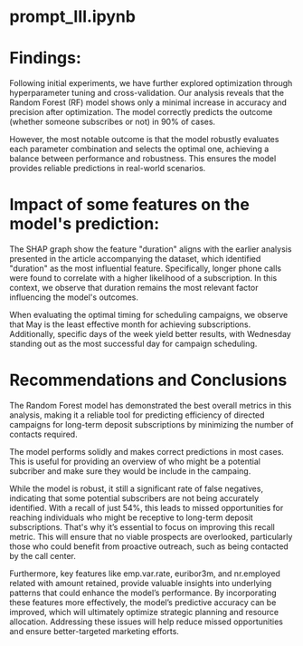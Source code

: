 # prompt_III.ipynb
# Findings:

Following initial experiments, we have further explored optimization through hyperparameter tuning and cross-validation. Our analysis reveals that the Random Forest (RF) model shows only a minimal increase in accuracy and precision after optimization. The model correctly predicts the outcome (whether someone subscribes or not) in 90% of cases.

However, the most notable outcome is that the model robustly evaluates each parameter combination and selects the optimal one, achieving a balance between performance and robustness. This ensures the model provides reliable predictions in real-world scenarios.

# Impact of some features on the model's prediction:

The SHAP graph show the feature "duration" aligns with the earlier analysis presented in the article accompanying the dataset, which identified "duration" as the most influential feature. Specifically, longer phone calls were found to correlate with a higher likelihood of a subscription. In this context, we observe that duration remains the most relevant factor influencing the model's outcomes.

When evaluating the optimal timing for scheduling campaigns, we observe that May is the least effective month for achieving subscriptions. Additionally, specific days of the week yield better results, with Wednesday standing out as the most successful day for campaign scheduling.

# Recommendations and Conclusions

The Random Forest model has demonstrated the best overall metrics in this analysis, making it a reliable tool for predicting efficiency of directed campaigns for long-term deposit subscriptions by minimizing the number of contacts required.

The model performs solidly and makes correct predictions in most cases. This is useful for providing an overview of who might be a potential subcriber and make sure they would be include in the campaing.

While the model is robust, it still a significant rate of false negatives, indicating that some potential subscribers are not being accurately identified. With a recall of just 54%, this leads to missed opportunities for reaching individuals who might be receptive to long-term deposit subscriptions. That's why it’s essential to focus on improving this recall metric. This will ensure that no viable prospects are overlooked, particularly those who could benefit from proactive outreach, such as being contacted by the call center.

Furthermore, key features like emp.var.rate, euribor3m, and nr.employed related with amount retained, provide valuable insights into underlying patterns that could enhance the model’s performance. By incorporating these features more effectively, the model’s predictive accuracy can be improved, which will ultimately optimize strategic planning and resource allocation. Addressing these issues will help reduce missed opportunities and ensure better-targeted marketing efforts.
